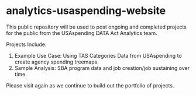 # analytics-usaspending-website
This public repository will be used to post ongoing and completed projects for the public
from the USAspending DATA Act Analytics team.

 Projects Include:
 1. Example Use Case: Using TAS Categories Data from USAspending to create agency 
    spending treemaps.
 2. Sample Analysis: SBA program data and job creation/job sustaining over time.

Please visit again as we continue to build out the portfolio of projects.

